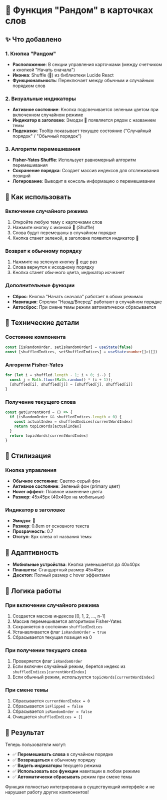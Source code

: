 # 🔀 Функция "Рандом" в карточках слов

## ✨ Что добавлено

### 1. **Кнопка "Рандом"**
- **Расположение**: В секции управления карточками (между счетчиком и кнопкой "Начать сначала")
- **Иконка**: Shuffle (🔀) из библиотеки Lucide React
- **Функциональность**: Переключает между обычным и случайным порядком слов

### 2. **Визуальные индикаторы**
- **Активное состояние**: Кнопка подсвечивается зеленым цветом при включенном случайном режиме
- **Индикатор в заголовке**: Эмодзи 🔀 появляется рядом с названием темы
- **Подсказки**: Tooltip показывает текущее состояние ("Случайный порядок" / "Обычный порядок")

### 3. **Алгоритм перемешивания**
- **Fisher-Yates Shuffle**: Использует равномерный алгоритм перемешивания
- **Сохранение порядка**: Создает массив индексов для отслеживания позиций
- **Логирование**: Выводит в консоль информацию о перемешивании

## 🎯 Как использовать

### Включение случайного режима
1. Откройте любую тему с карточками слов
2. Нажмите кнопку с иконкой 🔀 (Shuffle)
3. Слова будут перемешаны в случайном порядке
4. Кнопка станет зеленой, в заголовке появится индикатор 🔀

### Возврат к обычному порядку
1. Нажмите на зеленую кнопку 🔀 еще раз
2. Слова вернутся к исходному порядку
3. Кнопка станет обычного цвета, индикатор исчезнет

### Дополнительные функции
- **Сброс**: Кнопка "Начать сначала" работает в обоих режимах
- **Навигация**: Стрелки "Назад/Вперед" работают в случайном порядке
- **Автосброс**: При смене темы режим автоматически сбрасывается

## 🔧 Технические детали

### Состояние компонента
```typescript
const [isRandomOrder, setIsRandomOrder] = useState(false)
const [shuffledIndices, setShuffledIndices] = useState<number[]>([])
```

### Алгоритм Fisher-Yates
```typescript
for (let i = shuffled.length - 1; i > 0; i--) {
  const j = Math.floor(Math.random() * (i + 1));
  [shuffled[i], shuffled[j]] = [shuffled[j], shuffled[i]]
}
```

### Получение текущего слова
```typescript
const getCurrentWord = () => {
  if (isRandomOrder && shuffledIndices.length > 0) {
    const actualIndex = shuffledIndices[currentWordIndex]
    return topicWords[actualIndex]
  }
  return topicWords[currentWordIndex]
}
```

## 🎨 Стилизация

### Кнопка управления
- **Обычное состояние**: Светло-серый фон
- **Активное состояние**: Зеленый фон (primary цвет)
- **Hover эффект**: Плавное изменение цвета
- **Размер**: 45x45px (40x40px на мобильных)

### Индикатор в заголовке
- **Эмодзи**: 🔀
- **Размер**: 0.8em от основного текста
- **Прозрачность**: 0.7
- **Отступ**: 8px слева от названия темы

## 📱 Адаптивность

- **Мобильные устройства**: Кнопка уменьшается до 40x40px
- **Планшеты**: Стандартный размер 45x45px
- **Десктоп**: Полный размер с hover эффектами

## 🔄 Логика работы

### При включении случайного режима
1. Создается массив индексов [0, 1, 2, ..., n-1]
2. Массив перемешивается алгоритмом Fisher-Yates
3. Сохраняется в состоянии `shuffledIndices`
4. Устанавливается флаг `isRandomOrder = true`
5. Сбрасывается текущая позиция на 0

### При получении текущего слова
1. Проверяется флаг `isRandomOrder`
2. Если включен случайный режим, берется индекс из `shuffledIndices[currentWordIndex]`
3. Если обычный режим, используется `topicWords[currentWordIndex]`

### При смене темы
1. Сбрасывается `currentWordIndex = 0`
2. Сбрасывается `isFlipped = false`
3. Сбрасывается `isRandomOrder = false`
4. Очищается `shuffledIndices = []`

## 🎉 Результат

Теперь пользователи могут:
- ✅ **Перемешивать слова** в случайном порядке
- ✅ **Возвращаться** к обычному порядку
- ✅ **Видеть индикаторы** текущего режима
- ✅ **Использовать все функции** навигации в любом режиме
- ✅ **Автоматически сбрасывать** режим при смене темы

Функция полностью интегрирована в существующий интерфейс и не нарушает работу других компонентов!
